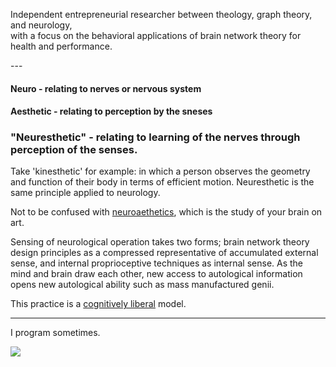 <p>
  Independent entrepreneurial researcher between theology, graph theory, and neurology,</br>
with a focus on the behavioral applications of brain network theory for health and performance.</br>
</p>
---

#### Neuro - relating to nerves or nervous system
#### Aesthetic - relating to perception by the sneses
### "Neuresthetic" - relating to learning of the nerves through perception of the senses.

Take 'kinesthetic' for example: in which a person observes the geometry and function of their body in terms of efficient motion. Neuresthetic is the same principle applied to neurology.</br>

Not to be confused with [neuroaethetics](https://www.ncbi.nlm.nih.gov/pmc/articles/PMC7075503/), which is the study of your brain on art.</br>

Sensing of neurological operation takes two forms; brain network theory design principles as a compressed representative of accumulated external sense, and internal proprioceptive techniques as internal sense. As the mind and brain draw each other, new access to autological information opens new autological ability such as mass manufactured genii.</br>

This practice is a [cognitively liberal](https://plato.stanford.edu/entries/neuroethics/#CognLibe) model.

---
I program sometimes.
<!-- [<img src="https://www.codewars.com/users/neuresthetics/badges/large">](https://www.codewars.com/users/neuresthetics) -->
[<img src="https://www.codewars.com/users/neuresthetics/badges/micro">](https://www.codewars.com/users/neuresthetics)
